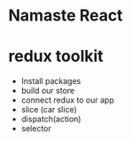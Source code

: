 # Namaste React


# redux toolkit
- Install packages
- build our store
- connect redux to our app
- slice (car slice)
- dispatch(action)
- selector
